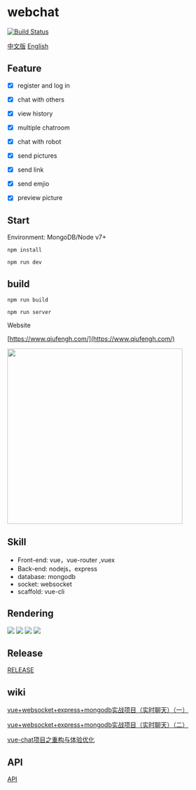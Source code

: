 # webchat
[![Build Status](https://www.travis-ci.org/hua1995116/webchat.svg?branch=master)](https://www.travis-ci.org/hua1995116/webchat)

[中文版](./README.md) [English](./zh_en.md) 

## Feature

- [x] register and log in
- [x] chat with others
- [x] view history
- [x] multiple chatroom
- [x] chat with robot
- [x] send pictures
- [x] send link
- [x] send emjio
- [x] preview picture


## Start

Environment: MongoDB/Node v7+

```Shell
npm install

npm run dev

```

## build 

```
npm run build 

npm run server
```

Website

[https://www.qiufengh.com/](https://www.qiufengh.com/)

<img src="http://s3.qiufengh.com/images/1536588077.png" width="400" />

## Skill

 - Front-end: vue，vue-router ,vuex
 - Back-end: nodejs，express
 - database: mongodb
 - socket: websocket
 - scaffold: vue-cli

## Rendering

<img src="http://s3.qiufengh.com/screenshot/1.png"/>

<img src="http://s3.qiufengh.com/screenshot/2.png"/>

<img src="http://s3.qiufengh.com/screenshot/3.png"/>

<img src="http://s3.qiufengh.com/screenshot/4.png"/>

## Release

<a href="./RELEASE.md">RELEASE</a>

## wiki
[vue+websocket+express+mongodb实战项目（实时聊天）（一）](http://blog.csdn.net/blueblueskyhua/article/details/70807847)

[vue+websocket+express+mongodb实战项目（实时聊天）（二）](http://blog.csdn.net/blueblueskyhua/article/details/73250992)

[vue-chat项目之重构与体验优化](http://blog.csdn.net/blueblueskyhua/article/details/78159672)

## API

<a href="./API.md">API</a>
